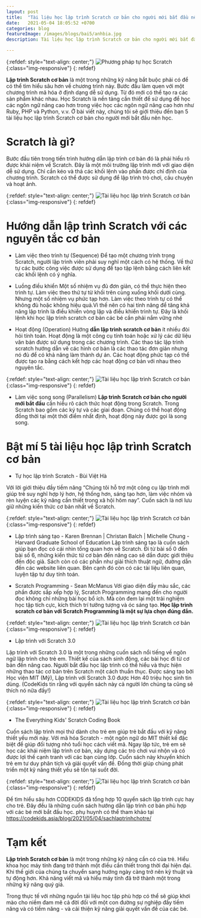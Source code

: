 ```yaml
---
layout: post
title:  "Tài liệu học lập trình Scratch cơ bản cho người mới bắt đầu nên học"
date:   2021-05-04 18:05:52 +0700
categories: blog
featureImage: /images/blogs/bai5/anhbia.jpg
description: Tài liệu học lập trình Scratch cơ bản cho người mới bắt đầu nên học

---
```



{:refdef: style="text-align: center;"}
![Phương pháp tự học Scratch  ](/images/blogs/bai5/anhbia.jpg){:class="img-responsive"}
{: refdef}

<b>Lập trình Scratch cơ bản</b> là một trong những kỹ năng bắt buộc phải có để có thể tìm hiểu sâu hơn về chương trình này.  Bước đầu làm quen với một chương trình mã hóa ở định dạng dễ sử dụng. Từ đó mới có thể tạo ra các sản phẩm khác nhau. Học Scratch là nền tảng cần thiết để sử dụng để học các ngôn ngữ nâng cao hơn trong việc học các ngôn ngữ nâng cao hơn như Ruby, PHP và Python, v.v. Ở bài viết này, chúng tôi sẽ giới thiệu đến bạn 5 tài liệu học lập trình Scratch cơ bản cho người mới bắt đầu nên học.

# **Scratch là gì?**

Bước đầu tiên trong tiến trình hướng dẫn lập trình cơ bản đó là phải hiểu rõ được khái niệm về Scratch. Đây là một môi trường lập trình mới với giao diện dễ sử dụng. Chỉ cần kéo và thả các khối lệnh vào phần được chỉ định của chương trình. Scratch có thể được sử dụng để lập trình trò chơi, câu chuyện và hoạt ảnh.

{:refdef: style="text-align: center;"}
![Tài liệu học lập trình Scratch cơ bản  ](/images/blogs/bai5/1.jpg){:class="img-responsive"}
{: refdef}

# **Hướng dẫn lập trình Scratch với các nguyên tắc cơ bản**

- Làm việc theo trình tự (Sequence)
Để tạo một chương trình trong Scratch, người lập trình viên phải suy nghĩ một cách có hệ thống. Về thứ tự các bước công việc được sử dụng để tạo tập lệnh bằng cách liên kết các khối lệnh có ý nghĩa.

- Luồng điều khiển
Một số nhiệm vụ đủ đơn giản, có thể thực hiện theo trình tự. Làm việc theo thứ tự từ khối trên cùng xuống khối dưới cùng. Nhưng một số nhiệm vụ phức tạp hơn. Làm việc theo trình tự có thể không đủ hoặc không hiệu quả.Vì thế nên có hai tính năng để tăng khả năng lập trình là điều khiển vòng lặp và điều khiển trình tự. Đây là khối lệnh khi học lập trình scratch cơ bản các bé cần phải nắm vững nhé

- Hoạt động (Operation)
Hướng <b>dẫn lập trình scratch cơ bản</b> ít nhiều đòi hỏi tính toán. Hoạt động là một công cụ tính toán hoặc xử lý các dữ liệu văn bản được sử dụng trong các chương trình. Các thao tác lập trình scratch hướng dẫn vẽ các hình cơ bản là các thao tác đơn giản nhưng nó đủ để có khả năng làm thành dự án. Các hoạt động phức tạp có thể được tạo ra bằng cách kết hợp các hoạt động cơ bản với nhau theo nguyên tắc.

{:refdef: style="text-align: center;"}
![Tài liệu học lập trình Scratch cơ bản  ](/images/blogs/bai5/2.jpg){:class="img-responsive"}
{: refdef}

- Làm việc song song (Parallelism)
<b>Lập trình Scratch cơ bản cho người mới bắt đầu</b> cần hiểu rõ cách thức hoạt động trong Scratch. Trong Scratch bao gồm các ký tự và các giai đoạn. Chúng có thể hoạt động đồng thời tại một thời điểm nhất định, hoạt động này được gọi là song song. 

# **Bật mí 5 tài liệu học lập trình Scratch cơ bản**

- Tự học lập trình Scratch - Bùi Việt Hà

Với lời giới thiệu đầy tiềm năng “Chúng tôi hỗ trợ một công cụ lập trình mới giúp trẻ suy nghĩ hợp lý hơn, hệ thống hơn, sáng tạo hơn, làm việc nhóm và rèn luyện các kỹ năng cần thiết trong xã hội hôm nay”. Cuốn sách là nơi lưu giữ những kiến thức cơ bản nhất về Scratch.

{:refdef: style="text-align: center;"}
![Tài liệu học lập trình Scratch cơ bản  ](/images/blogs/bai5/3.jpg){:class="img-responsive"}
{: refdef}

- Lập trình sáng tạo - Karen Brennan | Christan Balch | Michelle Chung - Harvard Graduate School of Education
Lập trình sáng tạo là cuốn sách giúp bạn đọc có cái nhìn tổng quan hơn về Scratch. Đi từ bài số 0 đến bài số 6, những kiến thức từ cơ bản đến nâng cao sẽ dần được giới thiệu đến độc giả. Sách còn có các phần như giải thích thuật ngữ, đường dẫn đến các website liên quan. Bên cạnh đó còn có các tài liệu liên quan, luyện tập tư duy tính toán.

- Scratch Programming - Sean McManus
Với giao diện đầy màu sắc, các phần được sắp xếp hợp lý, Scratch Programming mang đến cho người đọc không chỉ những bài học bổ ích. Mà còn đem lại một trải nghiệm học tập tích cực, kích thích trí tưởng tượng và óc sáng tạo.<b> Học lập trình scratch cơ bản với Scratch Programming là một sự lựa chọn đúng đắn.</b>

{:refdef: style="text-align: center;"}
![Tài liệu học lập trình Scratch cơ bản  ](/images/blogs/bai5/4.jpg){:class="img-responsive"}
{: refdef}

- Lập trình với Scratch 3.0

Lập trình với Scratch 3.0 là một trong những cuốn sách nổi tiếng về ngôn ngữ lập trình cho trẻ em. Thiết kế của sách sinh động, các bài học đi từ cơ bản đến nâng cao. Người bắt đầu học lập trình có thể hiểu và thực hiện những thao tác cơ bản trên Scratch một cách thuần thục. Được sáng tạo bởi Học viện MIT (Mỹ), Lập trình với Scratch 3.0 được Hơn 40 triệu học sinh tin dùng. (CodeKids tin rằng với quyển sách này cả người lớn chúng ta cũng sẽ thích nó nữa đấy!) 

{:refdef: style="text-align: center;"}
![Tài liệu học lập trình Scratch cơ bản  ](/images/blogs/bai5/5.jpg){:class="img-responsive"}
{: refdef}

- The Everything Kids' Scratch Coding Book

Cuốn sách lập trình mọi thứ dành cho trẻ em giúp trẻ bắt đầu với kỹ năng thiết yếu mới này. Với mã hóa Scratch - một ngôn ngữ do MIT thiết kế đặc biệt để giúp đối tượng nhỏ tuổi học cách viết mã. Ngay lập tức, trẻ em sẽ học các khái niệm lập trình cơ bản, xây dựng các trò chơi vui nhộn và có được lợi thế cạnh tranh với các bạn cùng lớp. Cuốn sách này khuyến khích trẻ em tư duy phân tích và giải quyết vấn đề. Đồng thời giúp chúng phát triển một kỹ năng thiết yếu sẽ tồn tại suốt đời.

{:refdef: style="text-align: center;"}
![Tài liệu học lập trình Scratch cơ bản  ](/images/blogs/bai5/6.jpg){:class="img-responsive"}
{: refdef}

Để tìm hiểu sâu hơn CODEKIDS đã tổng hợp 10 quyển sách lập trình cực hay cho trẻ. Đây đều là những cuốn sách hướng dẫn lập trình cơ bản phù hợp với các bé mới bắt đầu học.  phụ huynh có thể tham khảo tại https://codekids.asia/blog/2021/05/04/sachlaptrinhchotre/

# **Tạm kết**

<b>Lập trình Scratch cơ bản</b> là một trong những kỹ năng cần có của trẻ. Hiểu khoa học máy tính đang trở thành một điều cần thiết trong thời đại hiện đại. Khi thế giới của chúng ta chuyển sang hướng ngày càng trở nên kỹ thuật và tự động hơn. Khả năng viết mã và hiểu máy tính đã trở thành một trong những kỹ năng quý giá.  

Trong thực tế với những nguồn tài liệu học tập phù hợp có thể sẽ giúp khơi mào cho niềm đam mê cả đời đối với một con đường sự nghiệp đầy tiềm năng và có tiềm năng - và cải thiện kỹ năng giải quyết vấn đề của các bé.
